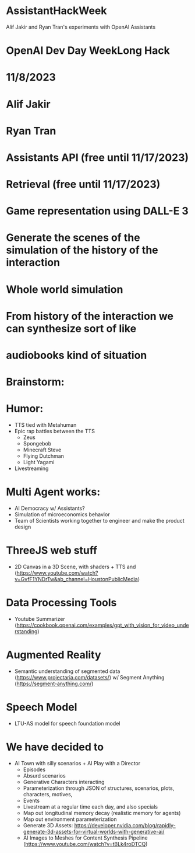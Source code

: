 # AssistantHackWeek
Alif Jakir and Ryan Tran's experiments with OpenAI Assistants

# OpenAI Dev Day WeekLong Hack
# 11/8/2023
# Alif Jakir
# Ryan Tran

# Assistants API (free until 11/17/2023)
# Retrieval (free until 11/17/2023)

# Game representation using DALL-E 3
# Generate the scenes of the simulation of the history of the interaction
# Whole world simulation

# From history of the interaction we can synthesize sort of like
# audiobooks kind of situation

# Brainstorm:

# Humor:
- TTS tied with Metahuman
- Epic rap battles between the TTS
    - Zeus
    - Spongebob
    - Minecraft Steve
    - Flying Dutchman
    - Light Yagami
- Livestreaming

# Multi Agent works:
- AI Democracy w/ Assistants?
- Simulation of microeconomics behavior
- Team of Scientists working together to engineer and make the product design

# ThreeJS web stuff
- 2D Canvas in a 3D Scene, with shaders + TTS and (https://www.youtube.com/watch?v=GvfF1YNDrTw&ab_channel=HoustonPublicMedia)

# Data Processing Tools
- Youtube Summarizer (https://cookbook.openai.com/examples/gpt_with_vision_for_video_understanding)

# Augmented Reality
- Semantic understanding of segmented data (https://www.projectaria.com/datasets/) w/ Segment Anything (https://segment-anything.com/)

# Speech Model
- LTU-AS model for speech foundation model


# We have decided to
- AI Town with silly scenarios + AI Play with a Director
    - Episodes
    - Absurd scenarios
    - Generative Characters interacting
    - Parameterization through JSON of structures, scenarios, plots, characters, motives,
    - Events
    - Livestream at a regular time each day, and also specials
    - Map out longitudinal memory decay (realistic memory for agents)
    - Map out environment parameterization
    - Generate 3D Assets: https://developer.nvidia.com/blog/rapidly-generate-3d-assets-for-virtual-worlds-with-generative-ai/
    - AI Images to Meshes for Content Synthesis Pipeline (https://www.youtube.com/watch?v=tBLk4roDTCQ)

